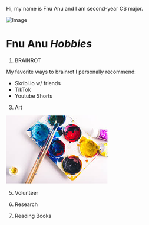 Hi, my name is Fnu Anu and I am second-year CS major.

![Image](Anu.png)

# Fnu Anu *Hobbies*
1. BRAINROT

  My favorite ways to brainrot I personally recommend:
- Skribl.io w/ friends
- TikTok
- Youtube Shorts
  
3. Art

   
![Image](Paint.png)


5. Volunteer

6. Research
   
7. Reading Books
